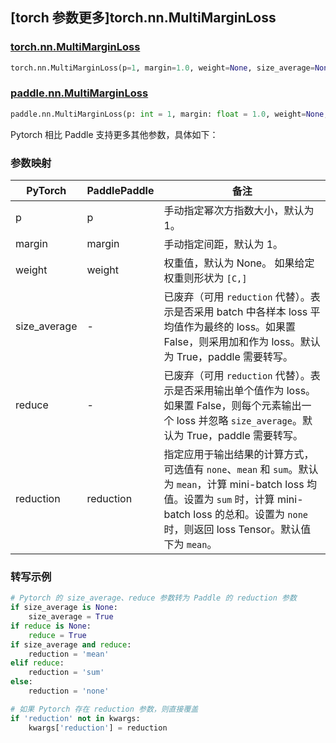 ## [torch 参数更多]torch.nn.MultiMarginLoss

### [torch.nn.MultiMarginLoss](https://pytorch.org/docs/stable/generated/torch.nn.MultiMarginLoss)

```python
torch.nn.MultiMarginLoss(p=1, margin=1.0, weight=None, size_average=None, reduce=None, reduction='mean')
```

### [paddle.nn.MultiMarginLoss](https://www.paddlepaddle.org.cn/documentation/docs/zh/api/paddle/nn/MultiMarginLoss_cn.html)

```python
paddle.nn.MultiMarginLoss(p: int = 1, margin: float = 1.0, weight=None, reduction: str = 'mean', name: str = None)
```

Pytorch 相比 Paddle 支持更多其他参数，具体如下：

### 参数映射

| PyTorch            | PaddlePaddle       | 备注                                                                               |
| ------------------ | ------------------ | ---------------------------------------------------------------------------------- |
| p                  | p                  | 手动指定幂次方指数大小，默认为 1。                                                   |
| margin             | margin             | 手动指定间距，默认为 1。                                                             |
| weight             | weight             | 权重值，默认为 None。 如果给定权重则形状为 `[C,]`                                       |
| size_average       | -                  | 已废弃（可用 `reduction` 代替）。表示是否采用 batch 中各样本 loss 平均值作为最终的 loss。如果置 False，则采用加和作为 loss。默认为 True，paddle 需要转写。    |
| reduce             | -                  | 已废弃（可用 `reduction` 代替）。表示是否采用输出单个值作为 loss。如果置 False，则每个元素输出一个 loss 并忽略 `size_average`。默认为 True，paddle 需要转写。 |
| reduction          | reduction          | 指定应用于输出结果的计算方式，可选值有 `none`、`mean` 和 `sum`。默认为 `mean`，计算 mini-batch loss 均值。设置为 `sum` 时，计算 mini-batch loss 的总和。设置为 `none` 时，则返回 loss Tensor。默认值下为 `mean`。   |

### 转写示例

```python
# Pytorch 的 size_average、reduce 参数转为 Paddle 的 reduction 参数
if size_average is None:
    size_average = True
if reduce is None:
    reduce = True
if size_average and reduce:
    reduction = 'mean'
elif reduce:
    reduction = 'sum'
else:
    reduction = 'none'

# 如果 Pytorch 存在 reduction 参数，则直接覆盖
if 'reduction' not in kwargs:
    kwargs['reduction'] = reduction
```
